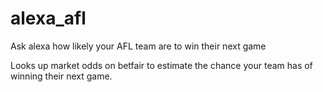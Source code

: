 # alexa_afl
Ask alexa how likely your AFL team are to win their next game

Looks up market odds on betfair to estimate the chance your team has of winning their next game.
